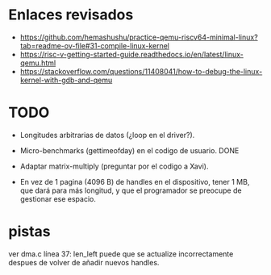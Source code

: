 # Enlaces revisados

- https://github.com/hemashushu/practice-qemu-riscv64-minimal-linux?tab=readme-ov-file#31-compile-linux-kernel
- https://risc-v-getting-started-guide.readthedocs.io/en/latest/linux-qemu.html
- https://stackoverflow.com/questions/11408041/how-to-debug-the-linux-kernel-with-gdb-and-qemu

# TODO

- Longitudes arbitrarias de datos (¿loop en el driver?).
- Micro-benchmarks (gettimeofday) en el codigo de usuario. DONE
- Adaptar matrix-multiply (preguntar por el codigo a Xavi).

- En vez de 1 pagina (4096 B) de handles en el dispositivo, tener 1 MB, que dará para más longitud, y que el programador se preocupe de gestionar ese espacio.

# pistas

ver dma.c línea 37: len_left puede que se actualize incorrectamente despues de volver de añadir nuevos handles.
